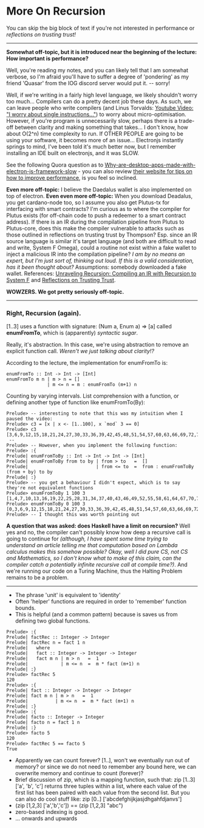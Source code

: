 # More On Recursion

You can skip the big block of text if you're not interested in performance or *reflections on trusting trust!*

<hr />

**Somewhat off-topic, but it is introduced near the beginning of the lecture: How important is performance?**

Well, you're reading my notes, and you can likely tell that I am somewhat verbose, so I'm afraid you'll have to suffer a degree of 'pondering' as my friend 'Quasar' from the IOG discord server would put it. -- sorry!

Well, if we're writing in a fairly high level language, we likely shouldn't worry too much... Compilers can do a pretty decent job these days. As such, we can leave people who write compilers (and Linus Torvalds: [Youtube Video: "I worry about single instructions..."](https://youtu.be/dmfDaxYhi9I?t=1304)) to worry about micro-optimisation. However, if you're program is unnecessarily slow, perhaps there is a trade-off between clarity and making something that takes... I don't know, how about O(2^n) time complexity to run. If OTHER PEOPLE are going to be using your software, it becomes more of an issue... Electronjs instantly springs to mind, I've been told it's much better now, but I remember installing an IDE built on electronjs, and it was SLOW.

See the following Quora question as to [Why-are-desktop-apps-made-with-electron-js-framework-slow](https://www.quora.com/Why-are-desktop-apps-made-with-electron-js-framework-slow) - you can also review [their website for tips on how to improve performance](https://www.electronjs.org/docs/latest/tutorial/performance), is you feel so inclined.

**Even more off-topic:** I believe the Daedalus wallet is also implemented on top of electron. **Even even more off-topic:** When you download Deadalus, you get cardano-node too, so I assume you also get Plutus-tx for interfacing with smart contracts? I'm curious as to where the compiler for Plutus exists (for off-chain code to push a redeemer to a smart contract address). If there is an IR during the compilation pipeline from Plutus to Plutus-core, does this make the compiler vulnerable to attacks such as those outlined in reflections on trusting trust by Thompson? Esp. since an IR source language is similar it's target language (and both are difficult to read and write, System F Omega), could a routine not exist within a fake wallet to inject a malicious IR into the compilation pipeline? *I am by no means an expert, but I'm just sort of, thinking out loud. If this is a valid consideration, has it been thought about?* Assumptions: somebody downloaded a fake wallet. References: [Unraveling Recursion: Compiling an IR with Recursion to System F](https://homepages.inf.ed.ac.uk/wadler/papers/mpc-2019/unraveling.pdf) and [Reflections on Trusting Trust](https://www.cs.cmu.edu/~rdriley/487/papers/Thompson_1984_ReflectionsonTrustingTrust.pdf).

**WOWZERS. We got pretty seriously off-topic.**

<hr />

### Right, Recursion (again).

[1..3] uses a function with signature: (Num a, Enum a) => [a] called **enumFromTo**, which is (apparently) *syntactic sugar*. 

Really, it's abstraction. In this case, we're using abstraction to remove an explicit function call. *Weren't we just talking about clarity!?*

According to the lecture, the implementation for enumFromTo is:

<pre><code>enumFromTo :: Int -> Int -> [Int]
enumFromTo m n | m > n = []
               | m <= n = m : enumFromTo (m+1) n
</pre></code>

Counting by varying intervals. List comprehension with a function, or defining another type of function like enumFromTo(By):

<pre><code>Prelude> -- interesting to note that this was my intuition when I paused the video:
Prelude> c3 = [x | x <- [1..100], x `mod` 3 == 0]
Prelude> c3
[3,6,9,12,15,18,21,24,27,30,33,36,39,42,45,48,51,54,57,60,63,66,69,72,75,78,81,84,87,90,93,96,99]
 --
Prelude> -- However, when you implement the following function:
Prelude> :{
Prelude| enumFromToBy :: Int -> Int -> Int -> [Int]
Prelude| enumFromToBy from to by | from > to   =  []
Prelude|                         | from <= to  =  from : enumFromToBy (from + by) to by
Prelude| :}
Prelude> -- you get a behaviour I didn't expect, which is to say they're not equivalent functions
Prelude> enumFromToBy 1 100 3
[1,4,7,10,13,16,19,22,25,28,31,34,37,40,43,46,49,52,55,58,61,64,67,70,73,76,79,82,85,88,91,94,97,100]
Prelude> enumFromToBy 0 100 3
[0,3,6,9,12,15,18,21,24,27,30,33,36,39,42,45,48,51,54,57,60,63,66,69,72,75,78,81,84,87,90,93,96,99]
Prelude> -- I thought this was worth pointing out
</code></pre>

**A question that was asked: does Haskell have a limit on recursion?** Well yes and no, the compiler can't possibly know how deep a recursive call is going to continue for *(although, I have spent some time trying to understand an article telling me that computation based on Lambda calculus makes this somehow possible? Okay, well I did pure CS, not CS and Mathematics, so I don't know what to make of this claim, can the compiler catch a potentially infinite recursive call at compile time?)*. And we're running our code on a Turing Machine, thus the Halting Problem remains to be a problem.

<hr />

* The phrase 'unit' is equivalent to 'identity'
* Often 'helper' functions are required in order to 'remember' function bounds.
* This is helpful (and a common pattern) because is saves us from defining two global functions.

<pre><code>Prelude> :{
Prelude| factRec :: Integer -> Integer
Prelude| factRec n = fact 1 n
Prelude|   where
Prelude|   fact :: Integer -> Integer -> Integer
Prelude|   fact m n | m > n   =  1
Prelude|            | m <= n  =  m * fact (m+1) n
Prelude| :}
Prelude> factRec 5
120
Prelude> :{
Prelude| fact :: Integer -> Integer -> Integer
Prelude| fact m n | m > n   =  1
Prelude|          | m <= n  =  m * fact (m+1) n
Prelude| :}
Prelude> :{
Prelude| facto :: Integer -> Integer
Prelude| facto n = fact 1 n
Prelude| :}
Prelude> facto 5
120
Prelude> factRec 5 == facto 5
True
</code></pre>

* Apparently we can count forever? [1..], won't we eventually run out of memory? or since we do not need to remember any bound here, we can overwrite memory and continue to count (forever)?
* Brief discussion of zip, which is a mapping function, such that: zip [1..3] ['a', 'b', 'c'] returns three tuples within a list, where each value of the first list has been paired with each value from the second list. But you can also do cool stuff like: zip [0..] ['abcdefghijkjasjdhgahfdjanvs']
* (zip [1,2,3] ['a','b','c']) == (zip [1,2,3] "abc")
* zero-based indexing is good.
* ... onwards and upwards